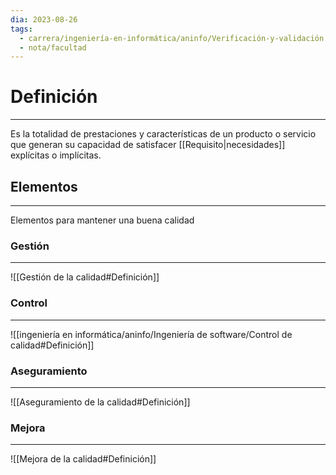 ```yaml
---
dia: 2023-08-26
tags:
  - carrera/ingeniería-en-informática/aninfo/Verificación-y-validación
  - nota/facultad
---
```

# Definición
---
Es la totalidad de prestaciones y características de un producto o servicio que generan su capacidad de satisfacer [[Requisito|necesidades]] explícitas o implícitas.

## Elementos
---
Elementos para mantener una buena calidad

### Gestión
---
![[Gestión de la calidad#Definición]]

### Control
---
![[ingeniería en informática/aninfo/Ingeniería de software/Control de calidad#Definición]]

### Aseguramiento
---
![[Aseguramiento de la calidad#Definición]]

### Mejora
---
![[Mejora de la calidad#Definición]]
